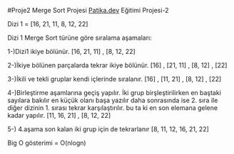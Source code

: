 #Proje2 Merge Sort Projesi 
[Patika.dev](www.patika.dev) Eğitimi Projesi-2

Dizi 1 = [16, 21, 11, 8, 12, 22]

Dizi 1 Merge Sort türüne göre sıralama aşamaları:

1-)Dizi1 ikiye bölünür. [16, 21, 11] , [8, 12, 22]

2-)İkiye bölünen parçalarda tekrar ikiye bölünür. [16] , [21, 11] , [8, 12] , [22]

3-)İkili ve tekli gruplar kendi içlerinde sıralanır. [16] , [11, 21] , [8, 12] , [22]

4-)Birleştirme aşamlarına geçiş yapılır. İki grup birşleştirilirken en baştaki sayılara bakılır en küçük olanı başa yazılır daha sonrasında ise 2. sıra ile diğer dizinin 1. sırası tekrar karşılaştırılır. bu ta ki en son elemana gelene kadar yapılır.
[11, 16, 21] , [8, 12, 22]

5-) 4.aşama son kalan iki grup için de tekrarlanır [8, 11, 12, 16, 21, 22]

Big O gösterimi = O(nlogn) 
